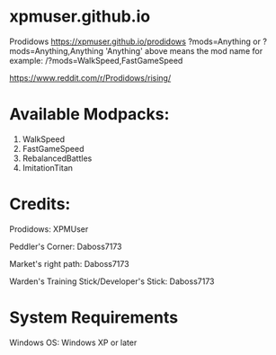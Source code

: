 # xpmuser.github.io
Prodidows
https://xpmuser.github.io/prodidows
?mods=Anything or ?mods=Anything,Anything
'Anything' above means the mod name for example: /?mods=WalkSpeed,FastGameSpeed

https://www.reddit.com/r/Prodidows/rising/

# Available Modpacks:

1. WalkSpeed
2. FastGameSpeed
3. RebalancedBattles
4. ImitationTitan

# Credits:

Prodidows: XPMUser

Peddler's Corner: Daboss7173

Market's right path: Daboss7173

Warden's Training Stick/Developer's Stick: Daboss7173

# System Requirements

Windows OS: Windows XP or later
